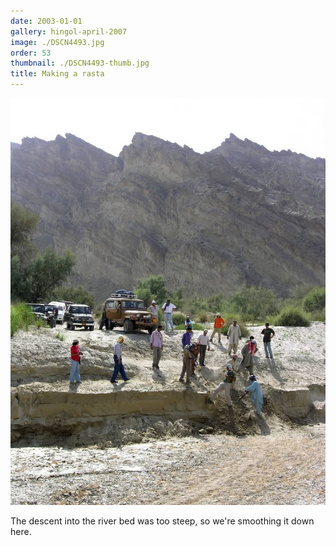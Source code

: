 ```yaml
---
date: 2003-01-01
gallery: hingol-april-2007
image: ./DSCN4493.jpg
order: 53
thumbnail: ./DSCN4493-thumb.jpg
title: Making a rasta
---
```


![Making a rasta](./DSCN4493.jpg)

The descent into the river bed was too steep, so we're smoothing it down here.